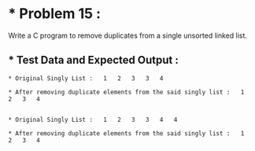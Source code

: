 # * Problem 15 :

Write a C program to remove duplicates from a single unsorted linked list.

## * Test Data and Expected Output :

    * Original Singly List :   1   2   3   3   4 

    * After removing duplicate elements from the said singly list :   1   2   3   4 


    * Original Singly List :   1   2   3   3   4   4 

    * After removing duplicate elements from the said singly list :   1   2   3   4 
